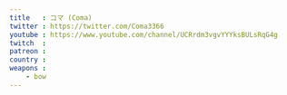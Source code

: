 ```yaml
---
title   : コマ (Coma)
twitter : https://twitter.com/Coma3366
youtube : https://www.youtube.com/channel/UCRrdm3vgvYYYksBULsRqG4g
twitch  :
patreon :
country :
weapons :
    - bow
---
```


